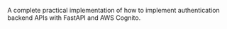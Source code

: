 A complete practical implementation of how to implement authentication backend APIs with FastAPI and AWS Cognito.